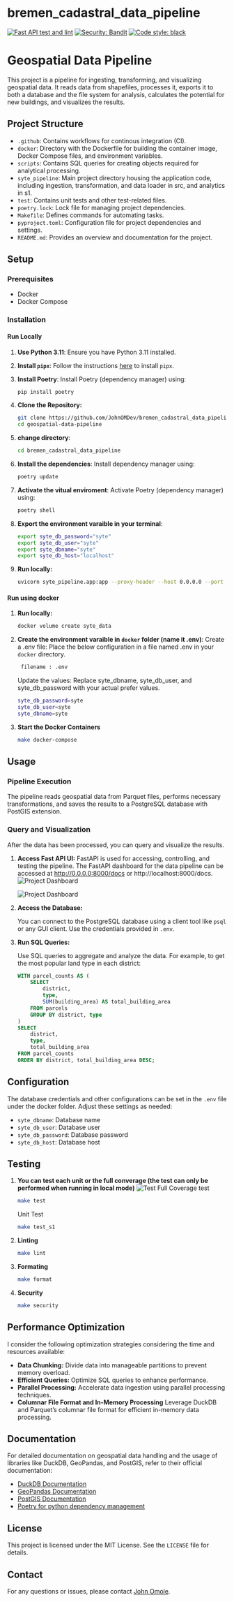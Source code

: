 # bremen_cadastral_data_pipeline
[![Fast API test and lint](https://github.com/JohnOMDev/bremen_cadastral_data_pipeline/actions/workflows/fastapi-app.yml/badge.svg)](https://github.com/JohnOMDev/bremen_cadastral_data_pipeline/actions/workflows/fastapi-app.yml)
[![Security: Bandit](https://img.shields.io/badge/security-bandit-yellow.svg)](https://github.com/PyCQA/bandit)
[![Code style: black](https://img.shields.io/badge/code%20style-black-000000.svg)](https://github.com/psf/black)

# Geospatial Data Pipeline

This project is a pipeline for ingesting, transforming, and visualizing geospatial data. It reads data from shapefiles, processes it, exports it to both a database and the file system for analysis, calculates the potential for new buildings, and visualizes the results.

## Project Structure

- `.github`: Contains workflows for continous integration (CI).
- `docker`: Directory with the Dockerfile for building the container image, Docker Compose files, and environment variables.
- `scripts`: Contains SQL queries for creating objects required for analytical processing.
- `syte_pipeline`: Main project directory housing the application code, including ingestion, transformation, and data loader in src, and analytics in s1.
- `test`: Contains unit tests and other test-related files.
- `poetry.lock`: Lock file for managing project dependencies.
- `Makefile`: Defines commands for automating tasks.
- `pyproject.toml`: Configuration file for project dependencies and settings.
- `README.md`: Provides an overview and documentation for the project.

## Setup

### Prerequisites

- Docker
- Docker Compose

### Installation


#### Run Locally
1. **Use Python 3.11**:
   Ensure you have Python 3.11 installed.

2. **Install `pipx`**:
   Follow the instructions [here](https://github.com/pypa/pipx#install-pipx) to install `pipx`.

3. **Install Poetry**:
   Install Poetry (dependency manager) using:
   ```sh
   pip install poetry
    ```
4. **Clone the Repository:**

    ```sh
    git clone https://github.com/JohnOMDev/bremen_cadastral_data_pipeline.git
    cd geospatial-data-pipeline
    ```
5. **change directory**:
   ```sh
   cd bremen_cadastral_data_pipeline
    ```
6. **Install the dependencies**:
   Install dependency manager using:
   ```sh
   poetry update
    ```
7. **Activate the vitual enviroment**:
   Activate Poetry (dependency manager) using:
   ```sh
   poetry shell
    ```

8. **Export the environment varaible in your terminal**:
    ```sh
    export syte_db_password="syte"
    export syte_db_user="syte"
    export syte_dbname="syte"
    export syte_db_host="localhost"
    ```
9. **Run locally:**

    ```sh
    uvicorn syte_pipeline.app:app --proxy-header --host 0.0.0.0 --port 8080
    ```

#### Run using docker

1. **Run locally:**

    ```sh
    docker volume create syte_data
    ```

2. **Create the environment varaible in `docker` folder (name it .env)**:
	Create a .env file: Place the below configuration in a file named .env in your `docker` directory.
   ```sh
    filename : .env
    ```
    Update the values: Replace syte_dbname, syte_db_user, and syte_db_password with your actual prefer values.
    ```sh
    syte_db_password=syte
    syte_db_user=syte
    syte_dbname=syte

3. **Start the Docker Containers**

    ```sh
    make docker-compose
    ```

## Usage

### Pipeline Execution

The pipeline reads geospatial data from Parquet files, performs necessary transformations, and saves the results to a PostgreSQL database with PostGIS extension.

### Query and Visualization

After the data has been processed, you can query and visualize the results.

1. **Access Fast API UI:**
    FastAPI is used for accessing, controlling, and testing the pipeline. The FastAPI dashboard for the data pipeline can be accessed at http://0.0.0.0:8000/docs or http://localhost:8000/docs.
    ![Project Dashboard](images/dash.png)

    ![Project Dashboard](images/viz.png)
1. **Access the Database:**

   You can connect to the PostgreSQL database using a client tool like `psql` or any GUI client. Use the credentials provided in `.env`.

2. **Run SQL Queries:**

   Use SQL queries to aggregate and analyze the data. For example, to get the most popular land type in each district:

    ```sql
    WITH parcel_counts AS (
        SELECT
            district,
            type,
            SUM(building_area) AS total_building_area
        FROM parcels
        GROUP BY district, type
    )
    SELECT
        district,
        type,
        total_building_area
    FROM parcel_counts
    ORDER BY district, total_building_area DESC;
    ```

## Configuration
The database credentials and other configurations can be set in the `.env` file under the docker folder. Adjust these settings as needed:
- `syte_dbname`: Database name
- `syte_db_user`: Database user
- `syte_db_password`: Database password
- `syte_db_host`: Database host

## Testing

1. **You can test each unit or the full converage (the test can only be performed when running in local mode)**
    ![Test](images/test.png)
    Full Coverage test
    ```sh
    make test
    ```
    Unit Test
    ```sh
    make test_s1
    ```
2. **Linting** 
    ```sh
    make lint
    ```
3. **Formating**
    ```sh
    make format
    ```
4. **Security** 
    
    ```sh
    make security
    ```

## Performance Optimization

I consider the following optimization strategies considering the time and resources available:

- **Data Chunking:** Divide data into manageable partitions to prevent memory overload.
- **Efficient Queries:** Optimize SQL queries to enhance performance.
- **Parallel Processing:** Accelerate data ingestion using parallel processing techniques.
- **Columnar File Format and In-Memory Processing** Leverage DuckDB and Parquet’s columnar file format for efficient in-memory data processing.

## Documentation

For detailed documentation on geospatial data handling and the usage of libraries like DuckDB, GeoPandas, and PostGIS, refer to their official documentation:

- [DuckDB Documentation](https://duckdb.org/docs/)
- [GeoPandas Documentation](https://geopandas.org/)
- [PostGIS Documentation](https://postgis.net/docs/)
- [Poetry for python dependency management](https://python-poetry.org/)

## License

This project is licensed under the MIT License. See the `LICENSE` file for details.

## Contact

For any questions or issues, please contact [John Omole](mailto:contact@johnomole.me).
